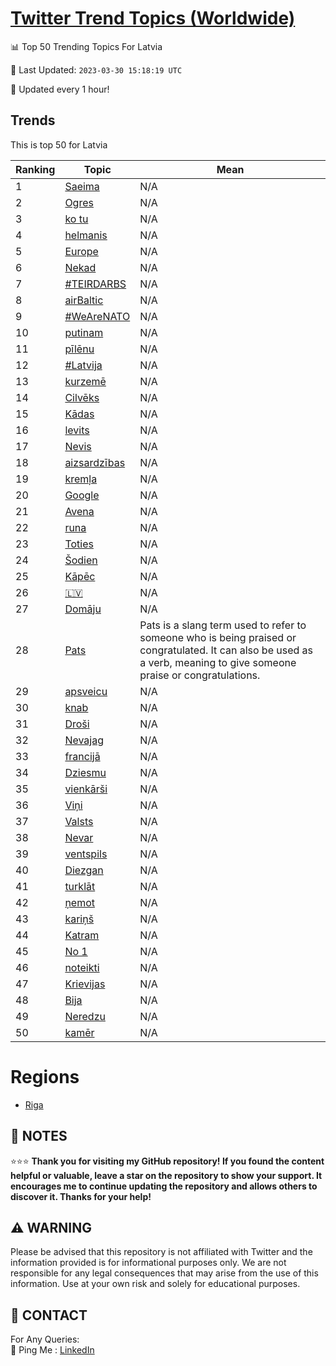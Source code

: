 [Twitter Trend Topics (Worldwide)](https://github.com/ErcinDedeoglu/Twitter-Trend-Topics)
==========


📊 Top 50 Trending Topics For Latvia

📆 Last Updated: `2023-03-30 15:18:19 UTC`

🔧 Updated every 1 hour!


## Trends

This is top 50 for Latvia

| Ranking | Topic | Mean |
| ------- | ------------ | ------------ |
| 1 | [Saeima](http://twitter.com/search?q=Saeima) | N/A |
| 2 | [Ogres](http://twitter.com/search?q=Ogres) | N/A |
| 3 | [ko tu](http://twitter.com/search?q=ko+tu) | N/A |
| 4 | [helmanis](http://twitter.com/search?q=helmanis) | N/A |
| 5 | [Europe](http://twitter.com/search?q=Europe) | N/A |
| 6 | [Nekad](http://twitter.com/search?q=Nekad) | N/A |
| 7 | [#TEIRDARBS](http://twitter.com/search?q=%23TEIRDARBS) | N/A |
| 8 | [airBaltic](http://twitter.com/search?q=airBaltic) | N/A |
| 9 | [#WeAreNATO](http://twitter.com/search?q=%23WeAreNATO) | N/A |
| 10 | [putinam](http://twitter.com/search?q=putinam) | N/A |
| 11 | [pīlēnu](http://twitter.com/search?q=p%c4%abl%c4%93nu) | N/A |
| 12 | [#Latvija](http://twitter.com/search?q=%23Latvija) | N/A |
| 13 | [kurzemē](http://twitter.com/search?q=kurzem%c4%93) | N/A |
| 14 | [Cilvēks](http://twitter.com/search?q=Cilv%c4%93ks) | N/A |
| 15 | [Kādas](http://twitter.com/search?q=K%c4%81das) | N/A |
| 16 | [levits](http://twitter.com/search?q=levits) | N/A |
| 17 | [Nevis](http://twitter.com/search?q=Nevis) | N/A |
| 18 | [aizsardzības](http://twitter.com/search?q=aizsardz%c4%abbas) | N/A |
| 19 | [kremļa](http://twitter.com/search?q=krem%c4%bca) | N/A |
| 20 | [Google](http://twitter.com/search?q=Google) | N/A |
| 21 | [Avena](http://twitter.com/search?q=Avena) | N/A |
| 22 | [runa](http://twitter.com/search?q=runa) | N/A |
| 23 | [Toties](http://twitter.com/search?q=Toties) | N/A |
| 24 | [Šodien](http://twitter.com/search?q=%c5%a0odien) | N/A |
| 25 | [Kāpēc](http://twitter.com/search?q=K%c4%81p%c4%93c) | N/A |
| 26 | [🇱🇻](http://twitter.com/search?q=%f0%9f%87%b1%f0%9f%87%bb) | N/A |
| 27 | [Domāju](http://twitter.com/search?q=Dom%c4%81ju) | N/A |
| 28 | [Pats](http://twitter.com/search?q=Pats) | Pats is a slang term used to refer to someone who is being praised or congratulated. It can also be used as a verb, meaning to give someone praise or congratulations. |
| 29 | [apsveicu](http://twitter.com/search?q=apsveicu) | N/A |
| 30 | [knab](http://twitter.com/search?q=knab) | N/A |
| 31 | [Droši](http://twitter.com/search?q=Dro%c5%a1i) | N/A |
| 32 | [Nevajag](http://twitter.com/search?q=Nevajag) | N/A |
| 33 | [francijā](http://twitter.com/search?q=francij%c4%81) | N/A |
| 34 | [Dziesmu](http://twitter.com/search?q=Dziesmu) | N/A |
| 35 | [vienkārši](http://twitter.com/search?q=vienk%c4%81r%c5%a1i) | N/A |
| 36 | [Viņi](http://twitter.com/search?q=Vi%c5%86i) | N/A |
| 37 | [Valsts](http://twitter.com/search?q=Valsts) | N/A |
| 38 | [Nevar](http://twitter.com/search?q=Nevar) | N/A |
| 39 | [ventspils](http://twitter.com/search?q=ventspils) | N/A |
| 40 | [Diezgan](http://twitter.com/search?q=Diezgan) | N/A |
| 41 | [turklāt](http://twitter.com/search?q=turkl%c4%81t) | N/A |
| 42 | [ņemot](http://twitter.com/search?q=%c5%86emot) | N/A |
| 43 | [kariņš](http://twitter.com/search?q=kari%c5%86%c5%a1) | N/A |
| 44 | [Katram](http://twitter.com/search?q=Katram) | N/A |
| 45 | [No 1](http://twitter.com/search?q=No+1) | N/A |
| 46 | [noteikti](http://twitter.com/search?q=noteikti) | N/A |
| 47 | [Krievijas](http://twitter.com/search?q=Krievijas) | N/A |
| 48 | [Bija](http://twitter.com/search?q=Bija) | N/A |
| 49 | [Neredzu](http://twitter.com/search?q=Neredzu) | N/A |
| 50 | [kamēr](http://twitter.com/search?q=kam%c4%93r) | N/A |



# Regions

* [Riga](</Latvia/Riga.md>)



## 📝 NOTES

⭐⭐⭐ **Thank you for visiting my GitHub repository! If you found the content helpful or valuable, leave a star on the repository to show your support. It encourages me to continue updating the repository and allows others to discover it. Thanks for your help!**


## ⚠️ WARNING

Please be advised that this repository is not affiliated with Twitter and the information provided is for informational purposes only. We are not responsible for any legal consequences that may arise from the use of this information. Use at your own risk and solely for educational purposes.


## 📨 CONTACT

 For Any Queries:  
            🏓 Ping Me : [LinkedIn](https://www.linkedin.com/in/ercindedeoglu/)

